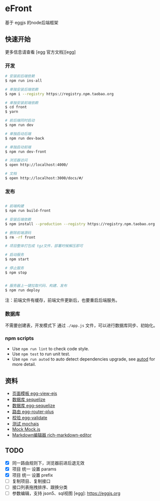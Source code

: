 # eFront

基于 eggjs 的node后端框架

## 快速开始
更多信息请查看 [egg 官方文档][egg]

### 开发

```bash
# 安装前后端依赖
$ npm run ins-all

# 单独安装后端依赖
$ npm i --registry https://registry.npm.taobao.org

# 单独安装前端依赖
$ cd front 
$ yarn 

# 前后端同时启动
$ npm run dev

# 单独启动后端
$ npm run dev-back

# 单独启动前端
$ npm run dev-front

# 浏览器访问
$ open http://localhost:4000/

# 文档
$ open http://localhost:3000/docs/#/
```

### 发布

```bash

# 前端构建
$ npm run build-front

# 安装后端依赖
$ npm install --production --registry https://registry.npm.taobao.org

# 删除前端源码
$ rm -rf front

# 项目整体打包成 tgz文件，部署时候解压即可

# 启动服务
$ npm start

# 停止服务
$ npm stop


# 服务器上一键拉取代码、构建、发布
$ npm run deploy
```
注：前端文件有缓存，前端文件更新后，也要重启后端服务。

### 数据库
不需要创建表，开发模式下 通过 `./app.js` 文件，可以进行数据库同步、初始化。

### npm scripts

- Use `npm run lint` to check code style.
- Use `npm test` to run unit test.
- Use `npm run autod` to auto detect dependencies upgrade, see [autod](https://www.npmjs.com/package/autod) for more detail.

## 资料
- [页面模板 egg-view-ejs](https://github.com/eggjs/egg-view-ejs)
- [数据库 sequelize](https://sequelize.org/)
- [数据库 egg-sequelize](https://github.com/eggjs/egg-sequelize)
- [路由 egg-router-plus](https://github.com/eggjs/egg-router-plus)
- [校验 egg-validate](https://github.com/eggjs/egg-validate)
- [测试 mochajs](https://mochajs.org/)
- [Mock Mock.js](http://mockjs.com/)
- [Markdown编辑器 rich-markdown-editor](https://github.com/outline/rich-markdown-editor)

## TODO
- [x] 同一路由规则下，浏览器前进后退无效
- [x] 项目 统一 设置 params
- [x] 项目 统一 设置 prefix
- [ ] 复制项目、复制接口
- [ ] 接口列表拖拽排序、跟换分类
- [ ] 参数编辑，支持 json5、sql视图
[egg]: https://eggjs.org
